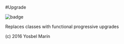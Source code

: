 #Upgrade

![badge](https://circleci.com/gh/yosbelms/upgrade/tree/master.png?circle-token=1ed7f0fa8180138ce80a45c727fff58cefe49736)

Replaces classes with functional progressive upgrades

(c) 2016 Yosbel Marín